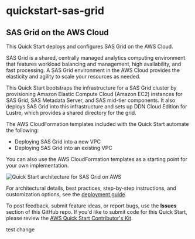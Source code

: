 # quickstart-sas-grid
## SAS Grid on the AWS Cloud

This Quick Start deploys and configures SAS Grid on the AWS Cloud.

SAS Grid is a shared, centrally managed analytics computing environment that features workload balancing and management, high availability, and fast processing. A SAS Grid environment in the AWS Cloud provides the elasticity and agility to scale your resources as needed.

This Quick Start bootstraps the infrastructure for a SAS Grid cluster by provisioning Amazon Elastic Compute Cloud (Amazon EC2) instances for SAS Grid, SAS Metadata Server, and SAS mid-tier components. It also deploys SAS Grid into this infrastructure and sets up DDN Cloud Edition for Lustre, which provides a shared directory for the grid. 

The AWS CloudFormation templates included with the Quick Start automate the following:

- Deploying SAS Grid into a new VPC
- Deploying SAS Grid into an existing VPC 

You can also use the AWS CloudFormation templates as a starting point for your own implementation.

![Quick Start architecture for SAS Grid on AWS](https://d0.awsstatic.com/partner-network/QuickStart/datasheets/sas-grid-on-aws-architecture.png)

For architectural details, best practices, step-by-step instructions, and customization options, see the [deployment guide](https://fwd.aws/zavnn).

To post feedback, submit feature ideas, or report bugs, use the **Issues** section of this GitHub repo.
If you'd like to submit code for this Quick Start, please review the [AWS Quick Start Contributor's Kit](https://aws-quickstart.github.io/). 

test change
